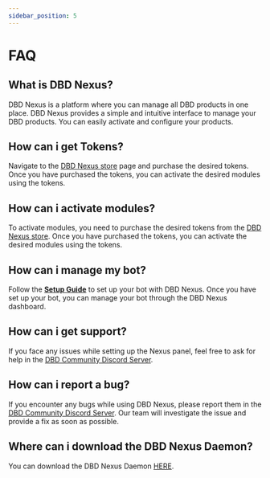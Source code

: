 ```yaml
---
sidebar_position: 5
---
```


# FAQ

## What is DBD Nexus?

DBD Nexus is a platform where you can manage all DBD products in one place. DBD Nexus provides a simple and intuitive interface to manage your DBD products. You can easily activate and configure your products.

## How can i get Tokens?

Navigate to the [DBD Nexus store](https://nexus.defaultsbotdev.com/store) page and purchase the desired tokens. Once you have purchased the tokens, you can activate the desired modules using the tokens.

## How can i activate modules?

To activate modules, you need to purchase the desired tokens from the [DBD Nexus store](https://nexus.defaultsbotdev.com/store). Once you have purchased the tokens, you can activate the desired modules using the tokens.

## How can i manage my bot?

Follow the [**Setup Guide**](/docs/nexus/dev-portal) to set up your bot with DBD Nexus. Once you have set up your bot, you can manage your bot through the DBD Nexus dashboard.

## How can i get support?

If you face any issues while setting up the Nexus panel, feel free to ask for help in the [DBD Community Discord Server](https://discord.gg/Rc2TGdQ37g).

## How can i report a bug?

If you encounter any bugs while using DBD Nexus, please report them in the [DBD Community Discord Server](https://discord.gg/Rc2TGdQ37g). Our team will investigate the issue and provide a fix as soon as possible.

## Where can i download the DBD Nexus Daemon?

You can download the DBD Nexus Daemon [HERE](https://discord.com/channels/488177151946915841/1207711313132916878).
